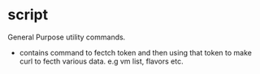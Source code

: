 # script
General Purpose utility commands.
 - contains command to fectch token and then using that token to make curl to fecth various data. e.g vm list, flavors etc.
